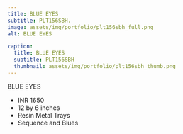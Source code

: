 ```yaml
---
title: BLUE EYES
subtitle: PLT156SBH.
image: assets/img/portfolio/plt156sbh_full.png
alt: BLUE EYES

caption:
  title: BLUE EYES
  subtitle: PLT156SBH
  thumbnail: assets/img/portfolio/plt156sbh_thumb.png
---
```

BLUE EYES

- INR 1650
- 12 by 6 inches
- Resin Metal Trays
- Sequence and Blues
